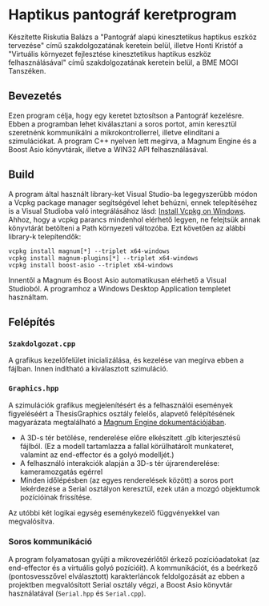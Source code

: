 # Haptikus pantográf keretprogram
Készítette Riskutia Balázs a "Pantográf alapú kinesztetikus haptikus eszköz tervezése" című szakdolgozatának keretein belül, illetve Honti Kristóf a "Virtuális környezet fejlesztése kinesztetikus haptikus eszköz felhasználásával" című szakdolgozatának keretein belül, a BME MOGI Tanszéken.

## Bevezetés

Ezen program célja, hogy egy keretet bztosítson a Pantográf kezelésre. Ebben a programban lehet kiválasztani a soros portot, amin keresztül szeretnénk kommunikálni a mikrokontrollerrel, illetve elindítani a szimulációkat. A program C++ nyelven lett megírva, a Magnum Engine és a Boost Asio könyvtárak, illetve a WIN32 API felhasználásával.

## Build

A program által használt library-ket Visual Studio-ba legegyszerűbb módon a Vcpkg package manager segítségével lehet behúzni, ennek telepítéséhez is a Visual Studioba való integrálásához lásd: [Install Vcpkg on Windows](https://docs.microsoft.com/en-us/cpp/build/install-vcpkg?view=msvc-160&tabs=windows). Ahhoz, hogy a vcpkg parancs mindenhol elérhető legyen, ne felejtsük annak könyvtárát betölteni a Path környezeti változóba. Ezt követően az alábbi library-k telepítendők:

```
vcpkg install magnum[*] --triplet x64-windows
vcpkg install magnum-plugins[*] --triplet x64-windows
vcpkg install boost-asio --triplet x64-windows
```

Innentől a Magnum és Boost Asio automatikusan elérhető a Visual Studioból. A programhoz a Windows Desktop Application templetet használtam.

## Felépítés

### `Szakdolgozat.cpp`

A grafikus kezelőfelület inicializálása, és kezelése van megírva ebben a fájlban. Innen indítható a kiválasztott szimuláció.

### `Graphics.hpp`

A szimulációk grafikus megjelenítésért és a felhasználói események figyeléséért a ThesisGraphics osztály felelős, alapvető felépítésének magyarázata megtalálható a [Magnum Engine dokumentációjában](https://doc.magnum.graphics/magnum/getting-started.html).

- A 3D-s tér betölése, renderelése előre elkészített .glb kiterjesztésű fájlból. (Ez a modell tartamlazza a fallal körülhatárolt munkateret, valamint az end-effector és a golyó modelljét.)
- A felhasználó interakciók alapján a 3D-s tér újrarenderelése: kameramozgatás egérrel
- Minden időlépésben (az egyes renderelések között) a soros port lekérdezése a Serial osztályon keresztül, ezek után a mozgó objektumok pozícióinak frissítése.

Az utóbbi két logikai egység eseménykezelő függvényekkel van megvalósítva.

### Soros kommunikáció

A program folyamatosan gyűjti a mikrovezérlőtől érkező pozícióadatokat (az end-effector és a virtuális golyó pozícióit). A kommunikációt, és a beérkező (pontosvesszővel elválasztott) karakterláncok feldolgozását az ebben a projektben megvalósított Serial osztály végzi, a Boost Asio könyvtár használatával (`Serial.hpp` és `Serial.cpp`).
